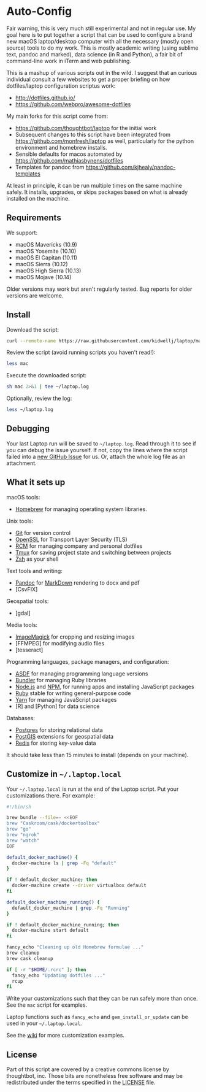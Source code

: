 Auto-Config
======

Fair warning, this is very much still experimental and not in regular use. My goal here is to put together a script that can be used to configure a brand new macOS laptop/desktop computer with all the necessary (mostly open source) tools to do my work. This is mostly academic writing (using sublime text, pandoc and marked), data science (in R and Python), a fair bit of command-line work in iTerm and web publishing.

This is a mashup of various scripts out in the wild. I suggest that an curious individual consult a few websites to get a proper briefing on how dotfiles/laptop configuration scriptus work:

- <http://dotfiles.github.io/>
- <https://github.com/webpro/awesome-dotfiles>

My main forks for this script come from:

- <https://github.com/thoughtbot/laptop> for the initial work
- Subsequent changes to this script have been integrated from <https://github.com/monfresh/laptop> as well, particularly for the python environment and homebrew installs.
- Sensible defaults for macos automated by <https://github.com/mathiasbynens/dotfiles>
- Templates for pandoc from <https://github.com/kjhealy/pandoc-templates>

At least in principle, it can be run multiple times on the same machine safely. It installs, upgrades, or skips packages based on what is already installed on the machine.

Requirements
------------

We support:

* macOS Mavericks (10.9)
* macOS Yosemite (10.10)
* macOS El Capitan (10.11)
* macOS Sierra (10.12)
* macOS High Sierra (10.13)
* macOS Mojave (10.14)

Older versions may work but aren't regularly tested.
Bug reports for older versions are welcome.

Install
-------

Download the script:

```sh
curl --remote-name https://raw.githubusercontent.com/kidwellj/laptop/master/mac
```

Review the script (avoid running scripts you haven't read!):

```sh
less mac
```

Execute the downloaded script:

```sh
sh mac 2>&1 | tee ~/laptop.log
```

Optionally, review the log:

```sh
less ~/laptop.log
```


Debugging
---------

Your last Laptop run will be saved to `~/laptop.log`.
Read through it to see if you can debug the issue yourself.
If not, copy the lines where the script failed into a
[new GitHub Issue](https://github.com/thoughtbot/laptop/issues/new) for us.
Or, attach the whole log file as an attachment.

What it sets up
---------------

macOS tools:

* [Homebrew] for managing operating system libraries.

[Homebrew]: http://brew.sh/

Unix tools:

* [Git] for version control
* [OpenSSL] for Transport Layer Security (TLS)
* [RCM] for managing company and personal dotfiles
* [Tmux] for saving project state and switching between projects
* [Zsh] as your shell

[Git]: https://git-scm.com/
[OpenSSL]: https://www.openssl.org/
[RCM]: https://github.com/thoughtbot/rcm
[Tmux]: http://tmux.github.io/
[Zsh]: http://www.zsh.org/

Text tools and writing:

* [Pandoc] for [MarkDown] rendering to docx and pdf
* [CsvFIX]

[Pandoc]: https://pandoc.org/
[Markdown]: https://daringfireball.net/projects/markdown/

Geospatial tools:

* [gdal]

Media tools:

* [ImageMagick] for cropping and resizing images
* [FFMPEG] for modifying audio files
* [tesseract]

Programming languages, package managers, and configuration:

* [ASDF] for managing programming language versions
* [Bundler] for managing Ruby libraries
* [Node.js] and [NPM], for running apps and installing JavaScript packages
* [Ruby] stable for writing general-purpose code
* [Yarn] for managing JavaScript packages
* [R] and [Python] for data science

[Bundler]: http://bundler.io/
[ImageMagick]: http://www.imagemagick.org/
[Node.js]: http://nodejs.org/
[NPM]: https://www.npmjs.org/
[ASDF]: https://github.com/asdf-vm/asdf
[Ruby]: https://www.ruby-lang.org/en/
[Yarn]: https://yarnpkg.com/en/

Databases:

* [Postgres] for storing relational data
* [PostGIS] extensions for geospatial data
* [Redis] for storing key-value data

[Postgres]: http://www.postgresql.org/
[PostGIS]: https://postgis.net/
[Redis]: http://redis.io/

It should take less than 15 minutes to install (depends on your machine).

Customize in `~/.laptop.local`
------------------------------

Your `~/.laptop.local` is run at the end of the Laptop script.
Put your customizations there.
For example:

```sh
#!/bin/sh

brew bundle --file=- <<EOF
brew "Caskroom/cask/dockertoolbox"
brew "go"
brew "ngrok"
brew "watch"
EOF

default_docker_machine() {
  docker-machine ls | grep -Fq "default"
}

if ! default_docker_machine; then
  docker-machine create --driver virtualbox default
fi

default_docker_machine_running() {
  default_docker_machine | grep -Fq "Running"
}

if ! default_docker_machine_running; then
  docker-machine start default
fi

fancy_echo "Cleaning up old Homebrew formulae ..."
brew cleanup
brew cask cleanup

if [ -r "$HOME/.rcrc" ]; then
  fancy_echo "Updating dotfiles ..."
  rcup
fi
```

Write your customizations such that they can be run safely more than once.
See the `mac` script for examples.

Laptop functions such as `fancy_echo` and
`gem_install_or_update`
can be used in your `~/.laptop.local`.

See the [wiki](https://github.com/thoughtbot/laptop/wiki)
for more customization examples.


License
-------

Part of this script are covered by a creative commons license by thoughtbot, inc. Those bits are nonetheless free software and may be redistributed under the terms specified in the [LICENSE] file.

[LICENSE]: LICENSE
